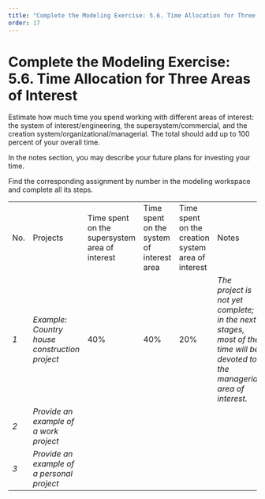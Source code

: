 ```yaml
---
title: "Complete the Modeling Exercise: 5.6. Time Allocation for Three Areas of Interest"
order: 17
---
```


# Complete the Modeling Exercise: 5.6. Time Allocation for Three Areas of Interest

Estimate how much time you spend working with different areas of interest: the system of interest/engineering, the supersystem/commercial, and the creation system/organizational/managerial. The total should add up to 100 percent of your overall time.

In the notes section, you may describe your future plans for investing your time.

Find the corresponding assignment by number in the modeling workspace and complete all its steps.

|  |  |  |  |  |  |
| --- | --- | --- | --- | --- | --- |
| No. | Projects | Time spent on the supersystem area of interest | Time spent on the system of interest area | Time spent on the creation system area of interest | Notes |
| *1* | *Example: Country house construction project* | 40% | 40% | 20% | *The project is not yet complete; in the next stages, most of the time will be devoted to the managerial area of interest.* |
| *2* | *Provide an example of a work project* |  |  |  |  |
| *3* | *Provide an example of a personal project* |  |  |  |  |